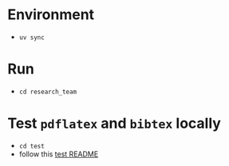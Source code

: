 # Environment
- `uv sync`

# Run
- `cd research_team`

# Test `pdflatex` and `bibtex` locally
- `cd test`
- follow this [test README](test/README.md)